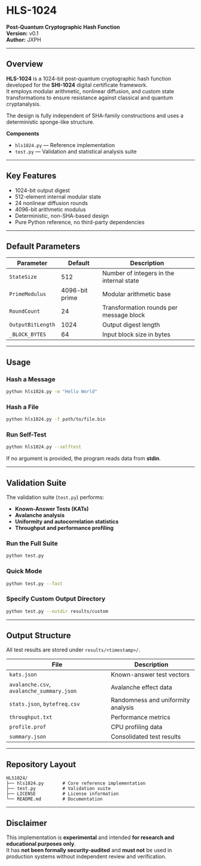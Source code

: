 # HLS-1024
**Post-Quantum Cryptographic Hash Function**  
**Version:** v0.1  
**Author:** JXPH

---

## Overview
**HLS-1024** is a 1024-bit post-quantum cryptographic hash function developed for the **SHI-1024** digital certificate framework.  
It employs modular arithmetic, nonlinear diffusion, and custom state transformations to ensure resistance against classical and quantum cryptanalysis.

The design is fully independent of SHA-family constructions and uses a deterministic sponge-like structure.

**Components**
- `hls1024.py` — Reference implementation  
- `test.py` — Validation and statistical analysis suite

---

## Key Features
- 1024-bit output digest  
- 512-element internal modular state  
- 24 nonlinear diffusion rounds  
- 4096-bit arithmetic modulus  
- Deterministic, non-SHA-based design  
- Pure Python reference, no third-party dependencies

---

## Default Parameters

| Parameter | Default | Description |
|------------|----------|-------------|
| `StateSize` | 512 | Number of integers in the internal state |
| `PrimeModulus` | 4096-bit prime | Modular arithmetic base |
| `RoundCount` | 24 | Transformation rounds per message block |
| `OutputBitLength` | 1024 | Output digest length |
| `_BLOCK_BYTES` | 64 | Input block size in bytes |

---

## Usage

### Hash a Message
```bash
python hls1024.py -m "Hello World"
```

### Hash a File
```bash
python hls1024.py -f path/to/file.bin
```

### Run Self-Test
```bash
python hls1024.py --selftest
```

If no argument is provided, the program reads data from **stdin**.

---

## Validation Suite

The validation suite (`test.py`) performs:  
- **Known-Answer Tests (KATs)**  
- **Avalanche analysis**  
- **Uniformity and autocorrelation statistics**  
- **Throughput and performance profiling**

### Run the Full Suite
```bash
python test.py
```

### Quick Mode
```bash
python test.py --fast
```

### Specify Custom Output Directory
```bash
python test.py --outdir results/custom
```

---

## Output Structure

All test results are stored under `results/<timestamp>/`.

| File | Description |
|------|--------------|
| `kats.json` | Known-answer test vectors |
| `avalanche.csv`, `avalanche_summary.json` | Avalanche effect data |
| `stats.json`, `bytefreq.csv` | Randomness and uniformity analysis |
| `throughput.txt` | Performance metrics |
| `profile.prof` | CPU profiling data |
| `summary.json` | Consolidated test results |

---

## Repository Layout

```
HLS1024/
├── hls1024.py       # Core reference implementation
├── test.py          # Validation suite
├── LICENSE          # License information
└── README.md        # Documentation
```

---

## Disclaimer
This implementation is **experimental** and intended **for research and educational purposes only**.  
It has **not been formally security-audited** and **must not** be used in production systems without independent review and verification.
